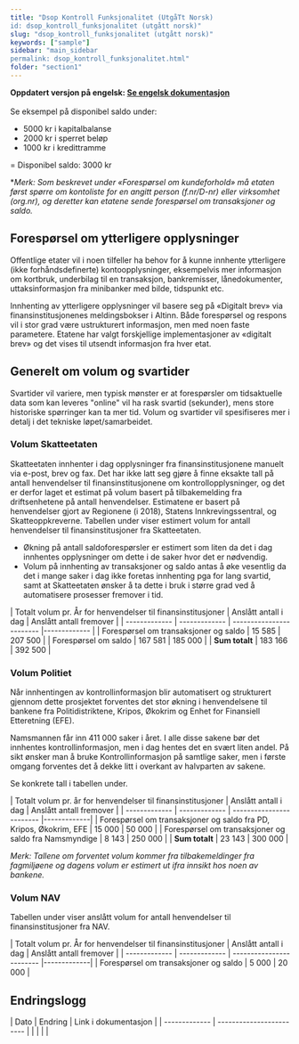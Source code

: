 ```yaml
---
title: "Dsop Kontroll Funksjonalitet (UtgåTt Norsk)
id: dsop_kontroll_funksjonalitet (utgått norsk)"
slug: "dsop_kontroll_funksjonalitet (utgått norsk)"
keywords: ["sample"]
sidebar: "main_sidebar
permalink: dsop_kontroll_funksjonalitet.html"
folder: "section1"
---
```

**Oppdatert versjon på engelsk: [Se engelsk dokumentasjon](/https:/bitsnorge.github.io/dsop_kontroll_functionalspecification)**
<br  /><br  />
Se eksempel på disponibel saldo under:
* 5000 kr i kapitalbalanse
* 2000 kr i sperret beløp
* 1000 kr i kredittramme

= Disponibel saldo: 3000 kr

**Merk: Som beskrevet under «Forespørsel om kundeforhold» må etaten først spørre om
kontoliste for en angitt person (f.nr/D-nr) eller virksomhet (org.nr), og deretter kan etatene sende
forespørsel om transaksjoner og saldo.*

## Forespørsel om ytterligere opplysninger
Offentlige etater vil i noen tilfeller ha behov for å kunne innhente ytterligere (ikke forhåndsdefinerte)
kontoopplysninger, eksempelvis mer informasjon om kortbruk, underbilag til en transaksjon,
bankremisser, lånedokumenter, uttaksinformasjon fra minibanker med bilde, tidspunkt etc.

Innhenting av ytterligere opplysninger vil basere seg på «Digitalt brev» via finansinstitusjonenes
meldingsbokser i Altinn. Både forespørsel og respons vil i stor grad være ustrukturert informasjon,
men med noen faste parametere. Etatene har valgt forskjellige implementasjoner av «digitalt brev» og
det vises til utsendt informasjon fra hver etat.

## Generelt om volum og svartider
Svartider vil variere, men typisk mønster er at forespørsler om tidsaktuelle data som kan leveres
"online" vil ha rask svartid (sekunder), mens store historiske spørringer kan ta mer tid.
Volum og svartider vil spesifiseres mer i detalj i det tekniske løpet/samarbeidet.

### Volum Skatteetaten
Skatteetaten innhenter i dag opplysninger fra finansinstitusjonene manuelt via e-post, brev og fax. Det
har ikke latt seg gjøre å finne eksakte tall på antall henvendelser til finansinstitusjonene om
kontrollopplysninger, og det er derfor laget et estimat på volum basert på tilbakemelding fra
driftsenhetene på antall henvendelser. Estimatene er basert på henvendelser gjort av Regionene (i
2018), Statens Innkrevingssentral, og Skatteoppkreverne. Tabellen under viser estimert volum for
antall henvendelser til finansinstitusjoner fra Skatteetaten.

* Økning på antall saldoforespørsler er estimert som liten da det i dag innhentes opplysninger om
dette i de saker hvor det er nødvendig.
* Volum på innhenting av transaksjoner og saldo antas å øke vesentlig da det i mange saker i dag
ikke foretas innhenting pga for lang svartid, samt at Skatteetaten ønsker å ta dette i bruk i større
grad ved å automatisere prosesser fremover i tid.

| Totalt volum pr. År for henvendelser til finansinstitusjoner | Anslått antall i dag | Anslått antall fremover |
| ------------- | ------------- | ------------------------ |-------------	|
| Forespørsel om transaksjoner og saldo | 15 585 | 207 500 |
| Forespørsel om saldo | 167 581 | 185 000 |
| **Sum totalt** | 183 166 | 392 500 |

### Volum Politiet
Når innhentingen av kontrollinformasjon blir automatisert og strukturert gjennom dette prosjektet forventes det
stor økning i henvendelsene til bankene fra Politidistriktene, Kripos, Økokrim og Enhet for Finansiell Etteretning
(EFE).

Namsmannen får inn 411 000 saker i året. I alle disse sakene bør det innhentes kontrollinformasjon, men i dag
hentes det en svært liten andel. På sikt ønsker man å bruke Kontrollinformasjon på samtlige saker, men i første
omgang forventes det å dekke litt i overkant av halvparten av sakene.

Se konkrete tall i tabellen under.

| Totalt volum pr. år for henvendelser til finansinstitusjoner | Anslått antall i dag | Anslått antall fremover |
| ------------- | ------------- | ------------------------ |-------------|
| Forespørsel om transaksjoner og saldo fra PD, Kripos, Økokrim, EFE | 15 000 | 50 000 |
| Forespørsel om transaksjoner og saldo fra Namsmyndige | 8 143 | 250 000 |
| **Sum totalt** | 23 143 | 300 000 |

*Merk: Tallene om forventet volum kommer fra tilbakemeldinger fra fagmiljøene og dagens volum er estimert ut
ifra innsikt hos noen av bankene.*

### Volum NAV

Tabellen under viser anslått volum for antall henvendelser til finansinstitusjoner fra NAV.

| Totalt volum pr. År for henvendelser til finansinstitusjoner | Anslått antall i dag | Anslått antall fremover |
| ------------- | ------------- | ------------------------ |-------------|
| Forespørsel om transaksjoner og saldo | 5 000 | 20 000 |

## Endringslogg

| Dato | Endring | Link i dokumentasjon |
| ------------- | ------------------------ |  | |   | |